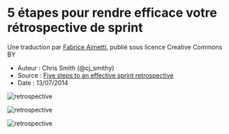 # 5 étapes pour rendre efficace votre rétrospective de sprint

Une traduction par [Fabrice Aimetti](http://wiki.ayeba.fr/5+%C3%A9tapes+pour+rendre+efficace+votre+r%C3%A9trospective+de+sprint), publié sous licence Creative Commons BY

* Auteur : Chris Smith (@cj_smithy)
* Source : [Five steps to an effective sprint retrospective](http://leadingagileteams.com/2014/07/13/5-steps-to-an-effective-sprint-retrospective/)
* Date : 13/07/2014

![retrospective](http://wiki.ayeba.fr/file/view/retro-structure_fr.png/542598702/retro-structure_fr.png)

![retrospective](http://wiki.ayeba.fr/file/view/retro-structure_vide.png/542598724/retro-structure_vide.png)

![retrospective](http://wiki.ayeba.fr/file/view/retro-structure_en.png/542598742/retro-structure_en.png)

